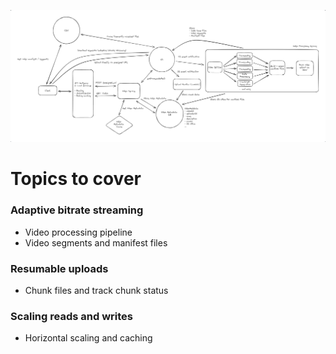 ![Youtube](images/youtube.png)

# Topics to cover
### Adaptive bitrate streaming
  - Video processing pipeline
  - Video segments and manifest files
### Resumable uploads
  - Chunk files and track chunk status
### Scaling reads and writes
  - Horizontal scaling and caching
